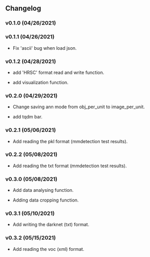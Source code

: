 ## Changelog

### v0.1.0 (04/26/2021)

### v0.1.1 (04/26/2021)

- Fix 'ascii' bug when load json.

### v0.1.2 (04/28/2021)

- add 'HRSC' format read and write function.

- add visualization function.

### v0.2.0 (04/29/2021)

- Change saving ann mode from obj_per_unit to image_per_unit.

- add tqdm bar.

### v0.2.1 (05/06/2021)

- Add reading the pkl format (mmdetection test results). 

### v0.2.2 (05/08/2021)

- Add reading the txt format (mmdetection test results). 

### v0.3.0 (05/08/2021)

- Add data analysing function.

- Adding data cropping function.

### v0.3.1 (05/10/2021)

- Add writing the darknet (txt) format.

### v0.3.2 (05/15/2021)

- Add reading the voc (xml) format.
